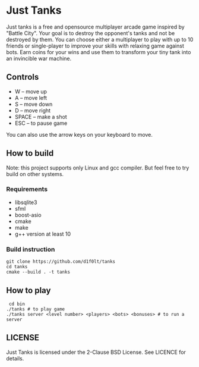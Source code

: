 # Just Tanks

Just tanks is a free and opensource multiplayer arcade game inspired by "Battle City". Your goal is to destroy the opponent's tanks and not be destroyed
by them. You can choose either a multiplayer to play with up to 10 friends or single-player to improve your
skills with relaxing game against bots. Earn coins for your wins and use them to transform your tiny tank into
an invincible war machine.

## Controls

* W &ndash; move up
* A &ndash; move left
* S &ndash; move down
* D &ndash; move right
* SPACE &ndash; make a shot
* ESC &ndash; to pause game

You can also use the arrow keys on your keyboard to move.

## How to build

Note: this project supports only Linux and gcc compiler. But feel free to try build on other systems.

### Requirements

* libsqlite3
* sfml
* boost-asio
* cmake
* make
* g++ version at least 10

### Build instruction

    git clone https://github.com/d1f0lt/tanks
    cd tanks
    cmake --build . -t tanks

## How to play

     cd bin
    ./tanks # to play game
    ./tanks server <level number> <players> <bots> <bonuses> # to run a server

## LICENSE

Just Tanks is licensed under the 2-Clause BSD License. See LICENCE for details.
